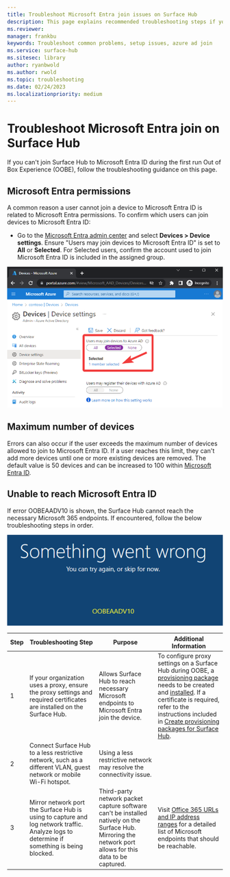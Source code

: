 ```yaml
---
title: Troubleshoot Microsoft Entra join issues on Surface Hub
description: This page explains recommended troubleshooting steps if you're unable to Microsoft Entra join a Surface Hub during the out of box experience.
ms.reviewer: 
manager: frankbu
keywords: Troubleshoot common problems, setup issues, azure ad join
ms.service: surface-hub
ms.sitesec: library
author: ryanbwold 
ms.author: rwold
ms.topic: troubleshooting
ms.date: 02/24/2023
ms.localizationpriority: medium
---
```


# Troubleshoot Microsoft Entra join on Surface Hub

If you can't join Surface Hub to Microsoft Entra ID during the first run Out of Box Experience (OOBE), follow the troubleshooting guidance on this page.

<a name='azure-ad-permissions'></a>

## Microsoft Entra permissions

A common reason a user cannot join a device to Microsoft Entra ID is related to Microsoft Entra permissions. To confirm which users can join devices to Microsoft Entra ID:

- Go to the [Microsoft Entra admin center](https://portal.azure.com/#view/Microsoft_AAD_IAM/ActiveDirectoryMenuBlade/%7E/Overview) and select **Devices > Device settings**. Ensure "Users may join devices to Microsoft Entra ID" is set to **All** or **Selected**. For Selected users, confirm the account used to join Microsoft Entra ID is included in the assigned group.

![Showing Azure device settings page where users can be scoped to join devices to Microsoft Entra ID](images/troubleshoot-azure-ad-join-1.png)

## Maximum number of devices

Errors can also occur if the user exceeds the maximum number of devices allowed to join to Microsoft Entra ID. If a user reaches this limit, they can't add more devices until one or more existing devices are removed. The default value is 50 devices and can be increased to 100 within [Microsoft Entra ID](/azure/active-directory/devices/device-management-azure-portal#configure-device-settings).

<a name='unable-to-reach-azure-ad'></a>

## Unable to reach Microsoft Entra ID

If error OOBEAADV10 is shown, the Surface Hub cannot reach the necessary Microsoft 365 endpoints. If encountered, follow the below troubleshooting steps in order.

![Image showing an error of "something went wrong" with error code OOBEAADV10](images/troubleshoot-azure-ad-join-2.png)

| **Step** | **Troubleshooting Step**                                                                                                                  | **Purpose**                                                                                                                                                  | **Additional Information**                                                                                                                                                                                                                                                                                                                                                                                                                                                                                                                                                                                              |
| -------- | ----------------------------------------------------------------------------------------------------------------------------------------- | ------------------------------------------------------------------------------------------------------------------------------------------------------------ | ----------------------------------------------------------------------------------------------------------------------------------------------------------------------------------------------------------------------------------------------------------------------------------------------------------------------------------------------------------------------------------------------------------------------------------------------------------------------------------------------------------------------------------------------------------------------------------------------------------------------- |
| 1        | If your organization uses a proxy, ensure the proxy settings and required certificates are installed on the Surface Hub.          | Allows Surface Hub to reach necessary Microsoft endpoints to Microsoft Entra join the device.                                                                       | To configure proxy settings on a Surface Hub during OOBE, a [provisioning package](/surface-hub/provisioning-packages-for-surface-hub) needs to be created and [installed](/surface-hub/provisioning-packages-for-surface-hub#apply-a-provisioning-package-to-surface-hub). If a certificate is required, refer to the instructions included in [Create provisioning packages for Surface Hub](/surface-hub/provisioning-packages-for-surface-hub#add-a-certificate-to-your-package). |
| 2        | Connect Surface Hub to a less restrictive network, such as a different VLAN, guest network or mobile Wi-Fi hotspot.                       | Using a less restrictive network may resolve the connectivity issue.                                                                               |                                                                                                                                                                                                                                                                                                                                                                                                                                                                                    |
| 3        | Mirror network port the Surface Hub is using to capture and log network traffic. Analyze logs to determine if something is being blocked. | Third-party network packet capture software can't be installed natively on the Surface Hub. Mirroring the network port allows for this data to be captured. | Visit [Office 365 URLs and IP address ranges](/microsoft-365/enterprise/urls-and-ip-address-ranges) for a detailed list of Microsoft endpoints that should be reachable.                                                                                                                                                                                                                                                                                                                                                                                           |
